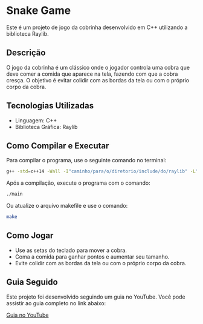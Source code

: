 # Snake Game

Este é um projeto de jogo da cobrinha desenvolvido em C++ utilizando a biblioteca Raylib.

## Descrição

O jogo da cobrinha é um clássico onde o jogador controla uma cobra que deve comer a comida que aparece na tela, fazendo com que a cobra cresça. O objetivo é evitar colidir com as bordas da tela ou com o próprio corpo da cobra.

## Tecnologias Utilizadas

- Linguagem: C++
- Biblioteca Gráfica: Raylib

## Como Compilar e Executar

Para compilar o programa, use o seguinte comando no terminal:

```sh
g++ -std=c++14 -Wall -I"caminho/para/o/diretorio/include/do/raylib" -L"caminho/para/o/diretorio/lib/do/raylib" -o main src/main.cpp -lraylib -lopengl32 -lgdi32 -lwinmm
```

Após a compilação, execute o programa com o comando:

```sh
./main
```

Ou atualize o arquivo makefile e use o comando:
```sh
make
```

## Como Jogar

- Use as setas do teclado para mover a cobra.
- Coma a comida para ganhar pontos e aumentar seu tamanho.
- Evite colidir com as bordas da tela ou com o próprio corpo da cobra.

## Guia Seguido

Este projeto foi desenvolvido seguindo um guia no YouTube. Você pode assistir ao guia completo no link abaixo:

[Guia no YouTube](https://www.youtube.com/watch?v=LGqsnM_WEK4)
